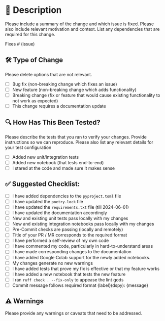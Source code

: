 # 📝 Description

Please include a summary of the change and which issue is fixed. Please also include relevant motivation and context. List any dependencies that are required for this change.

Fixes # (issue)

## 🛠 Type of Change

Please delete options that are not relevant.

- [ ] Bug fix (non-breaking change which fixes an issue)
- [ ] New feature (non-breaking change which adds functionality)
- [ ] Breaking change (fix or feature that would cause existing functionality to not work as expected)
- [ ] This change requires a documentation update

## 🔍 How Has This Been Tested?

Please describe the tests that you ran to verify your changes. Provide instructions so we can reproduce. Please also list any relevant details for your test configuration

- [ ] Added new unit/integration tests
- [ ] Added new notebook (that tests end-to-end)
- [ ] I stared at the code and made sure it makes sense

## ✅ Suggested Checklist:

- [ ] I have added dependencies to the `pyproject.toml` file
- [ ] I have updated the `poetry.lock` file
- [ ] I have updated the `requirements.txt` file (till 2024-06-01)
- [ ] I have updated the documentation accordingly
- [ ] New and existing unit tests pass locally with my changes
- [ ] New and existing integration notebooks pass locally with my changes
- [ ] Pre-Commit checks are passing (locally and remotely)
- [ ] Title of your PR / MR corresponds to the required format
- [ ] I have performed a self-review of my own code
- [ ] I have commented my code, particularly in hard-to-understand areas
- [ ] I have made corresponding changes to the documentation
- [ ] I have added Google Colab support for the newly added notebooks.
- [ ] My changes generate no new warnings
- [ ] I have added tests that prove my fix is effective or that my feature works
- [ ] I have added a new notebook that tests the new feature
- [ ] I ran `ruff check . --fix-only` to appease the lint gods
- [ ] Commit message follows required format {label}(dspy): {message}

## ⚠️ Warnings

Please provide any warnings or caveats that need to be addressed.

